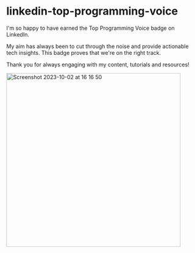 # linkedin-top-programming-voice

I'm so happy to have earned the Top Programming Voice badge on LinkedIn.

My aim has always been to cut through the noise and provide actionable tech insights. This badge proves that we're on the right track.

Thank you for always engaging with my content, tutorials and resources!

<img width="457" alt="Screenshot 2023-10-02 at 16 16 50" src="https://github.com/ebenezerdon/linkedin-top-programming-voice/assets/43746609/34c72b91-85ff-4da9-9f1e-47b48f81042d">
